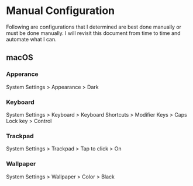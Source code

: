 # Manual Configuration

Following are configurations that I determined are best done manually or must be done manually. I will revisit this document from time to time and automate what I can.

## macOS

### Apperance

System Settings > Appearance > Dark

### Keyboard

System Settings > Keyboard > Keyboard Shortcuts > Modifier Keys > Caps Lock key > Control

### Trackpad

System Settings > Trackpad > Tap to click > On

### Wallpaper

System Settings > Wallpaper > Color > Black
